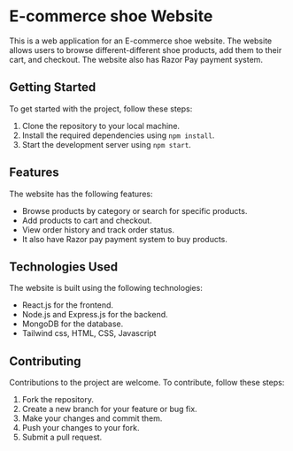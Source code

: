 # E-commerce shoe Website

This is a web application for an E-commerce shoe website. The website allows users to browse different-different shoe products, add them to their cart, and checkout. The website also has Razor Pay payment system.

## Getting Started

To get started with the project, follow these steps:

1. Clone the repository to your local machine.
2. Install the required dependencies using `npm install`.
3. Start the development server using `npm start`.

## Features

The website has the following features:

- Browse products by category or search for specific products.
- Add products to cart and checkout.
- View order history and track order status.
- It also have Razor pay payment system to buy products.

## Technologies Used

The website is built using the following technologies:

- React.js for the frontend.
- Node.js and Express.js for the backend.
- MongoDB for the database.
- Tailwind css, HTML, CSS, Javascript

## Contributing

Contributions to the project are welcome. To contribute, follow these steps:

1. Fork the repository.
2. Create a new branch for your feature or bug fix.
3. Make your changes and commit them.
4. Push your changes to your fork.
5. Submit a pull request.
